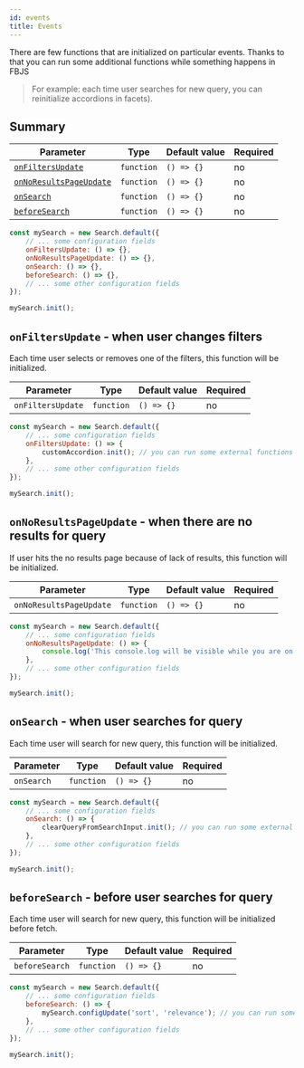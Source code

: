 ```yaml
---
id: events
title: Events
---
```


There are few functions that are initialized on particular events. Thanks to that you can run some additional functions while something happens in FBJS 

> For example: each time user searches for new query, you can reinitialize accordions in facets).

## Summary

| Parameter 	  | Type 	     | Default value 	| Required 	|
|-------------	|----------- |--------------	|----------	|
| [`onFiltersUpdate`](#onfiltersupdate-when-user-changes-filters)                               | `function` | `() => {}`        	    | no       |
| [`onNoResultsPageUpdate`](#onnoresultspageupdate-when-there-are-no-results-for-query)         | `function` | `() => {}`        	    | no       |
| [`onSearch`](#onsearch-when-user-searches-for-query)                                          | `function` | `() => {}`        	    | no       |
| [`beforeSearch`](#onsearch-when-user-searches-for-query)                                      | `function` | `() => {}`        	    | no       |

```js
const mySearch = new Search.default({
    // ... some configuration fields
    onFiltersUpdate: () => {},
    onNoResultsPageUpdate: () => {},
    onSearch: () => {},
    beforeSearch: () => {},
    // ... some other configuration fields
});

mySearch.init();
```

## `onFiltersUpdate` - when user changes filters

Each time user selects or removes one of the filters, this function will be initialized.

| Parameter 	         | Type 	    | Default value | Required 	|
|--------------------- |----------- |--------------	|----------	|
| `onFiltersUpdate`        | `function` | `() => {}`        	    | no       |

```js
const mySearch = new Search.default({
    // ... some configuration fields
    onFiltersUpdate: () => {
        customAccordion.init(); // you can run some external functions here
    },
    // ... some other configuration fields
});

mySearch.init();
```

## `onNoResultsPageUpdate` - when there are no results for query

If user hits the no results page because of lack of results, this function will be initialized.

| Parameter 	         | Type 	    | Default value | Required 	|
|--------------------- |----------- |--------------	|----------	|
| `onNoResultsPageUpdate`        | `function` | `() => {}`        	    | no       |

```js
const mySearch = new Search.default({
    // ... some configuration fields
    onNoResultsPageUpdate: () => {
        console.log('This console.log will be visible while you are on No Results Page');
    },
    // ... some other configuration fields
});

mySearch.init();
```

## `onSearch` - when user searches for query

Each time user will search for new query, this function will be initialized.

| Parameter 	         | Type 	    | Default value | Required 	|
|--------------------- |----------- |--------------	|----------	|
| `onSearch`        | `function` | `() => {}`        	    | no       |

```js
const mySearch = new Search.default({
    // ... some configuration fields
    onSearch: () => {
        clearQueryFromSearchInput.init(); // you can run some external functions here
    },
    // ... some other configuration fields
});

mySearch.init();
```

## `beforeSearch` - before user searches for query

Each time user will search for new query, this function will be initialized before fetch.

| Parameter 	         | Type 	  | Default value | Required  |
|----------------------- |----------- |-------------- |---------- |
| `beforeSearch`         | `function` | `() => {}`    | no        |

```js
const mySearch = new Search.default({
    // ... some configuration fields
    beforeSearch: () => {
        mySearch.configUpdate('sort', 'relevance'); // you can run some external functions here
    },
    // ... some other configuration fields
});

mySearch.init();
```

